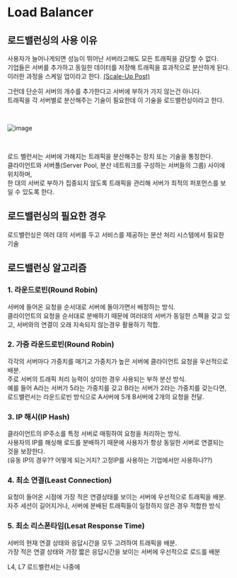 #  Load Balancer

## 로드밸런싱의 사용 이유

사용자가 늘어나게되면 성능이 뛰어난 서버라고해도 모든 트래픽을 감당할 수 없다. 
<br> 기업들은 서버를 추가하고 동일한 데이터를 저장해 트래픽을 효과적으로 분산하게 된다. 
<br> 이러한 과정을 스케일 업이라고 한다. [(Scale-Up Post)](https://github.com/YoonSeok-Heo/TIL/blob/main/Server%20Architecture/Scale-up%20Scale-out.md)

그런데 단순히 서버의 개수를 추가한다고 서버에 부하가 가지 않는건 아니다. 
<br> 트래픽을 각 서버별로 분산해주는 기술이 필요한데 이 기술을 로드밸런싱이라고 한다.

<br>

![image](https://user-images.githubusercontent.com/113662725/209440095-57484586-bb3c-464f-9dac-dd1349dbcd53.png)

<br>


로드 벨런서는 서버에 가해지는 트래픽을 분산해주는 장치 또는 기술을 통칭한다. 
<br> 클라이언트와 서버풀(Server Pool, 분산 네트워크를 구성하는 서버들의 그룹) 사이에 위치하며, 
<br> 한 대의 서버로 부하가 집중되지 않도록 트래픽을 관리해 서버가 최적의 퍼포먼스를 보일 수 있도록 한다.

## 로드밸런싱의 필요한 경우

로드밸런싱은 여러 대의 서버를 두고 서비스를 제공하는 분산 처리 시스템에서 필요한 기술

## 로드밸런싱 알고리즘

### 1. 라운드로빈(Round Robin)

서버에 들어온 요청을 순서대로 서버에 돌아가면서 배정하는 방식. 
<br> 클라이언트의 요청을 순서대로 분배하기 때문에 여러대의 서버가 동일한 스펙을 갖고 있고, 서버와의 연결이 오래 지속되지 않는경우 활용하기 적합.

### 2. 가중 라운드로빈(Round Robin)

각각의 서버마다 가중치를 매기고 가중치가 높은 서버에 클라이언트 요청을 우선적으로 배분.
<br> 주로 서버의 트래픽 처리 능력이 상이한 경우 사용되는 부하 분산 방식.
<br> 예를 들어 A라는 서버가 5라는 가중치를 갖고 B라는 서버가 2라는 가중치를 갖는다면, 로드밸런서는 라운드로빈 방식으로 A서버에 5개 B서버에 2개의 요청을 전달.

### 3. IP 해시(IP Hash)

클라이언트의 IP주소를 특정 서버로 매핑하여 요청을 처리하는 방식.
<br> 사용자의 IP를 해싱해 로드를 분배하기 때문에 사용자가 항상 동일한 서버로 연결되는 것을 보장한다.
<br> (유동 IP의 경우?? 어떻게 되는거지? 고정IP를 사용하는 기업에서만 사용하나??)

### 4. 최소 연결(Least Connection)

요청이 들어온 시점에 가장 적은 연결상태를 보이는 서버에 우선적으로 트래픽을 배분.
<br> 자주 세션이 길어지거나, 서버에 분배된 트래픽들이 일정하지 않은 경우 적합한 방식

### 5. 최소 리스폰타임(Lesat Response Time)

서버의 현재 연결 상태와 응답시간을 모두 고려하여 트래픽을 배분.
<br> 가장 적은 연결 상태와 가장 짧은 응답시간을 보이는 서버에 우선적으로 로드를 배분



L4, L7 로드벨런서는 나중에 
